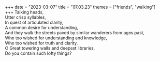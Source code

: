 +++
date = "2023-03-07"
title = "07.03.23"
themes = ["friends", "walking"]
+++
Talking heads,  
Utter crisp syllables,  
In quest of articulated clarity,  
A common desire for understanding,  
And they walk the streets paved by similar wanderers from ages past,  
Who too wished for understanding and knowledge,  
Who too wished for truth and clarity,  
O Great towering walls and deepest libraries,  
Do you contain such lofty things?
